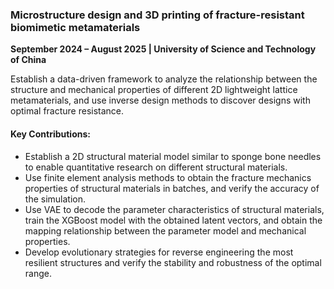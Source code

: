 ### **Microstructure design and 3D printing of fracture-resistant biomimetic metamaterials**  
**September 2024 – August 2025 | University of Science and Technology of China**  

Establish a data-driven framework to analyze the relationship between the structure and mechanical properties of different 2D lightweight lattice metamaterials, and use inverse design methods to discover designs with optimal fracture resistance.

#### Key Contributions:  
- Establish a 2D structural material model similar to sponge bone needles to enable quantitative research on different structural materials.  
- Use finite element analysis methods to obtain the fracture mechanics properties of structural materials in batches, and verify the accuracy of the simulation.  
- Use VAE to decode the parameter characteristics of structural materials, train the XGBoost model with the obtained latent vectors, and obtain the mapping relationship between the parameter model and mechanical properties.
- Develop evolutionary strategies for reverse engineering the most resilient structures and verify the stability and robustness of the optimal range.
